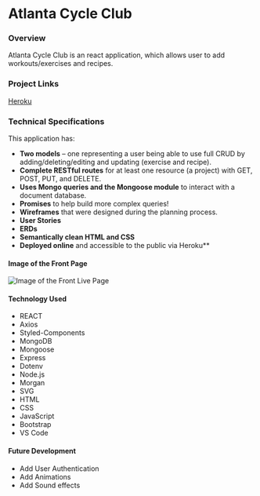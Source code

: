 # Atlanta Cycle Club

### Overview
Atlanta Cycle Club is an react application, which allows user to add  workouts/exercises and recipes. 

### Project Links

[Heroku](https://insurance-backdoor.herokuapp.com/)


### Technical Specifications

This application has:

* **Two models** – one representing a user being able to use full CRUD by adding/deleting/editing and updating (exercise and recipe).
* **Complete RESTful routes** for at least one resource (a project) with GET, POST, PUT, and DELETE.
* **Uses Mongo queries and the Mongoose module** to interact with a document database.
* **Promises** to help build more complex queries!
* **Wireframes** that were designed during the planning process.
* **User Stories**
* **ERDs**
* **Semantically clean HTML and CSS**
* **Deployed online** and accessible to the public via Heroku**

#### Image of the Front Page
![Image of the Front Live Page](https://scontent.fatl1-2.fna.fbcdn.net/v/t1.0-9/74662449_10156923570849624_3055069229020610560_o.jpg?_nc_cat=104&_nc_oc=AQk88cbfdrA91RFcHgNUjB-b3W_wDK8AY9UTn5dGgcCxDf0iJIUChH8TEIOcbBRaXYYV9kUezDL3VN5CdN185fVR&_nc_ht=scontent.fatl1-2.fna&oh=a3b458628c12c7c453f841ae753a3aa3&oe=5E57D4C4)


#### Technology Used
- REACT
- Axios
- Styled-Components
- MongoDB
- Mongoose
- Express
- Dotenv
- Node.js
- Morgan
- SVG
- HTML
- CSS
- JavaScript
- Bootstrap
- VS Code

#### Future Development
- Add User Authentication
- Add Animations
- Add Sound effects
